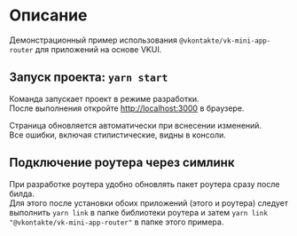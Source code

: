 # Описание
Демонстрационный пример использования `@vkontakte/vk-mini-app-router` для приложений на основе VKUI.

## Запуск проекта: `yarn start`

Команда запускает проект в режиме разработки.\
После выполнения откройте [http://localhost:3000](http://localhost:3000) в браузере.

Страница обновляется автоматически при вснесении изменений.\
Все ошибки, включая стилистические, видны в консоли.

## Подключение роутера через симлинк
При разработке роутера удобно обновлять пакет роутера сразу после билда.\
Для этого после установки обоих приложений (этого и роутера)
следует выполнить `yarn link` в папке библиотеки роутера и затем
`yarn link "@vkontakte/vk-mini-app-router"` в папке этого примера.
